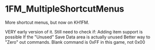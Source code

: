 # 1FM_MultipleShortcutMenus
More shortcut menus, but now on KH1FM.


VERY early version of it.
Still need to check if: 
Adding item support is possible
If the "Unused" Save Data area is actually unused
Better way to "Zero" out commands. Blank command is 0xFF in this game, not 0x00

